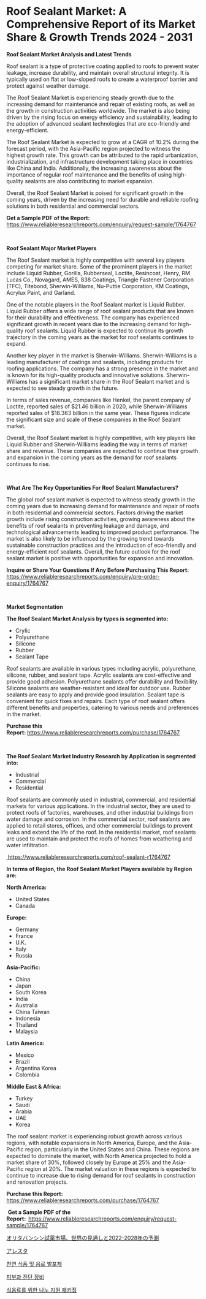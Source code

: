 <p><h1>Roof Sealant Market: A Comprehensive Report of its Market Share & Growth Trends 2024 - 2031</h1></p><p><strong>Roof Sealant Market Analysis and Latest Trends</strong></p>
<p><p>Roof sealant is a type of protective coating applied to roofs to prevent water leakage, increase durability, and maintain overall structural integrity. It is typically used on flat or low-sloped roofs to create a waterproof barrier and protect against weather damage.</p><p>The Roof Sealant Market is experiencing steady growth due to the increasing demand for maintenance and repair of existing roofs, as well as the growth in construction activities worldwide. The market is also being driven by the rising focus on energy efficiency and sustainability, leading to the adoption of advanced sealant technologies that are eco-friendly and energy-efficient.</p><p>The Roof Sealant Market is expected to grow at a CAGR of 10.2% during the forecast period, with the Asia-Pacific region projected to witness the highest growth rate. This growth can be attributed to the rapid urbanization, industrialization, and infrastructure development taking place in countries like China and India. Additionally, the increasing awareness about the importance of regular roof maintenance and the benefits of using high-quality sealants are also contributing to market expansion.</p><p>Overall, the Roof Sealant Market is poised for significant growth in the coming years, driven by the increasing need for durable and reliable roofing solutions in both residential and commercial sectors.</p></p>
<p><strong>Get a Sample PDF of the Report:&nbsp;</strong> <a href="https://www.reliableresearchreports.com/enquiry/request-sample/1764767">https://www.reliableresearchreports.com/enquiry/request-sample/1764767</a></p>
<p>&nbsp;</p>
<p><strong>Roof Sealant Major Market Players</strong></p>
<p><p>The Roof Sealant market is highly competitive with several key players competing for market share. Some of the prominent players in the market include Liquid Rubber, Gorilla, Rubberseal, Loctite, Resincoat, Henry, RM Lucas Co., Novagard, AMES, 838 Coatings, Triangle Fastener Corporation (TFC), Titebond, Sherwin-Williams, Nu-Puttie Corporation, KM Coatings, Acrylux Paint, and Garland.</p><p>One of the notable players in the Roof Sealant market is Liquid Rubber. Liquid Rubber offers a wide range of roof sealant products that are known for their durability and effectiveness. The company has experienced significant growth in recent years due to the increasing demand for high-quality roof sealants. Liquid Rubber is expected to continue its growth trajectory in the coming years as the market for roof sealants continues to expand.</p><p>Another key player in the market is Sherwin-Williams. Sherwin-Williams is a leading manufacturer of coatings and sealants, including products for roofing applications. The company has a strong presence in the market and is known for its high-quality products and innovative solutions. Sherwin-Williams has a significant market share in the Roof Sealant market and is expected to see steady growth in the future.</p><p>In terms of sales revenue, companies like Henkel, the parent company of Loctite, reported sales of $21.46 billion in 2020, while Sherwin-Williams reported sales of $18.363 billion in the same year. These figures indicate the significant size and scale of these companies in the Roof Sealant market.</p><p>Overall, the Roof Sealant market is highly competitive, with key players like Liquid Rubber and Sherwin-Williams leading the way in terms of market share and revenue. These companies are expected to continue their growth and expansion in the coming years as the demand for roof sealants continues to rise.</p></p>
<p>&nbsp;</p>
<p><strong>What Are The Key Opportunities For Roof Sealant Manufacturers?</strong></p>
<p><p>The global roof sealant market is expected to witness steady growth in the coming years due to increasing demand for maintenance and repair of roofs in both residential and commercial sectors. Factors driving the market growth include rising construction activities, growing awareness about the benefits of roof sealants in preventing leakage and damage, and technological advancements leading to improved product performance. The market is also likely to be influenced by the growing trend towards sustainable construction practices and the introduction of eco-friendly and energy-efficient roof sealants. Overall, the future outlook for the roof sealant market is positive with opportunities for expansion and innovation.</p></p>
<p><strong>Inquire or Share Your Questions If Any Before Purchasing This Report:</strong> <a href="https://www.reliableresearchreports.com/enquiry/pre-order-enquiry/1764767">https://www.reliableresearchreports.com/enquiry/pre-order-enquiry/1764767</a></p>
<p>&nbsp;</p>
<p><strong>Market Segmentation</strong></p>
<p><strong>The Roof Sealant Market Analysis by types is segmented into:</strong></p>
<p><ul><li>Crylic</li><li>Polyurethane</li><li>Silicone</li><li>Rubber</li><li>Sealant Tape</li></ul></p>
<p><p>Roof sealants are available in various types including acrylic, polyurethane, silicone, rubber, and sealant tape. Acrylic sealants are cost-effective and provide good adhesion. Polyurethane sealants offer durability and flexibility. Silicone sealants are weather-resistant and ideal for outdoor use. Rubber sealants are easy to apply and provide good insulation. Sealant tape is convenient for quick fixes and repairs. Each type of roof sealant offers different benefits and properties, catering to various needs and preferences in the market.</p></p>
<p><strong>Purchase this Report:&nbsp;</strong><a href="https://www.reliableresearchreports.com/purchase/1764767">https://www.reliableresearchreports.com/purchase/1764767</a></p>
<p>&nbsp;</p>
<p><strong>The Roof Sealant Market Industry Research by Application is segmented into:</strong></p>
<p><ul><li>Industrial</li><li>Commercial</li><li>Residential</li></ul></p>
<p><p>Roof sealants are commonly used in industrial, commercial, and residential markets for various applications. In the industrial sector, they are used to protect roofs of factories, warehouses, and other industrial buildings from water damage and corrosion. In the commercial sector, roof sealants are applied to retail stores, offices, and other commercial buildings to prevent leaks and extend the life of the roof. In the residential market, roof sealants are used to maintain and protect the roofs of homes from weathering and water infiltration.</p></p>
<p><a href="https://www.reliableresearchreports.com/roof-sealant-r1764767">&nbsp;https://www.reliableresearchreports.com/roof-sealant-r1764767</a></p>
<p><strong>In terms of Region, the Roof Sealant Market Players available by Region are:</strong></p>
<p>
    <p> <strong> North America: </strong>
        <ul>
            <li>United States</li>
            <li>Canada</li>
        </ul>
        </p> 
    <p> <strong> Europe: </strong>
        <ul>
            <li>Germany</li>
            <li>France</li>
            <li>U.K.</li>
            <li>Italy</li>
            <li>Russia</li>
        </ul>
        </p> 
    <p> <strong> Asia-Pacific: </strong>
        <ul>
            <li>China</li>
            <li>Japan</li>
            <li>South Korea</li>
            <li>India</li>
            <li>Australia</li>
            <li>China Taiwan</li>
            <li>Indonesia</li>
            <li>Thailand</li>
            <li>Malaysia</li>
        </ul>
        </p> 
    <p> <strong> Latin America: </strong>
        <ul>
            <li>Mexico</li>
            <li>Brazil</li>
            <li>Argentina Korea</li>
            <li>Colombia</li>
        </ul>
        </p> 
    <p> <strong> Middle East & Africa: </strong>
        <ul>
            <li>Turkey</li>
            <li>Saudi</li>
            <li>Arabia</li>
            <li>UAE</li>
            <li>Korea</li>
        </ul>
    </p>
    </p>
<p><p>The roof sealant market is experiencing robust growth across various regions, with notable expansions in North America, Europe, and the Asia-Pacific region, particularly in the United States and China. These regions are expected to dominate the market, with North America projected to hold a market share of 30%, followed closely by Europe at 25% and the Asia-Pacific region at 20%. The market valuation in these regions is expected to continue to increase due to rising demand for roof sealants in construction and renovation projects.</p></p>
<p><strong>Purchase this Report: </strong><a href="https://www.reliableresearchreports.com/purchase/1764767">https://www.reliableresearchreports.com/purchase/1764767</a></p>
<p>&nbsp;<strong>Get a Sample PDF of the Report:&nbsp;&nbsp;</strong><a href="https://www.reliableresearchreports.com/enquiry/request-sample/1764767">https://www.reliableresearchreports.com/enquiry/request-sample/1764767</a></p>
<p><strong></strong></p>
<p><p><a href="https://medium.com/@donnell4596/%E3%82%AA%E3%83%AA%E3%83%88%E3%83%90%E3%83%B3%E3%82%B7%E3%83%B3%E3%83%AA%E3%83%BC%E3%82%B8%E3%82%A7%E3%83%B3%E3%83%88%E5%B8%82%E5%A0%B4-%E3%82%B0%E3%83%AD%E3%83%BC%E3%83%90%E3%83%AB%E5%B1%95%E6%9C%9B%E3%81%8A%E3%82%88%E3%81%B32022-2028%E5%B9%B4%E3%81%AE%E4%BA%88%E6%B8%AC%E5%B8%82%E5%A0%B4%E4%BA%88%E6%B8%AC-%E5%B8%82%E5%A0%B4%E5%8B%95%E5%90%91%E3%81%8A%E3%82%88%E3%81%B3%E5%BD%B1%E9%9F%BF%E5%88%86%E6%9E%90-2024-2031%E5%B9%B4-b05ac3b663f2">オリタバンシン試薬市場、世界の見通しと2022-2028年の予測</a></p><p><a href="https://github.com/KaliMetz2023/Market-Research-Report-List-1/blob/main/9414226134642.md">アレスタ</a></p><p><a href="https://medium.com/@duculucescu2022/%EC%9E%90%EC%97%B0%EC%8B%9D%ED%92%88-%EB%B0%8F-%EC%9D%8C%EB%A3%8C-%EB%B0%9C%ED%8F%AC%EC%A0%9C-%EC%8B%9C%EC%9E%A5-%EC%A0%90%EC%9C%A0%EC%9C%A8-%EA%B7%9C%EB%AA%A8-%ED%8A%B8%EB%A0%8C%EB%93%9C-%EC%82%B0%EC%97%85-%EB%B6%84%EC%84%9D-%EB%B3%B4%EA%B3%A0%EC%84%9C-%EC%9D%91%EC%9A%A9-%EC%9D%8C%EB%A3%8C-%EB%B2%A0%EC%9D%B4%EC%BB%A4%EB%A6%AC-%EC%A0%9C%ED%92%88-%EC%86%8C%EC%8A%A4-%EB%94%A5-%EB%94%94%EC%A0%80%ED%8A%B8-%EB%82%99%EB%86%8D-%EC%A0%9C%ED%92%88-%EA%B8%B0%ED%83%80-%EB%B3%84-%EC%9C%A0%ED%98%95-%EA%B3%A0%EC%B2%B4-%EB%B0%9C%ED%8F%AC%EC%A0%9C-%EC%95%A1%EC%B2%B4-49844393519c">천연 식품 및 음료 발포제</a></p><p><a href="https://github.com/rahat-gis/Market-Research-Report-List-1/blob/main/8034554139912.md">피부과 진단 장비</a></p><p><a href="https://medium.com/@duculucescu2022/%EC%8B%9D%ED%92%88-%EB%B0%8F-%EC%9D%8C%EB%A3%8C%EC%9A%A9-%EA%B8%80%EB%A1%9C%EB%B2%8C-%EB%82%98%EB%85%B8-%ED%8C%A8%ED%82%A4%EC%A7%95-%EC%8B%9C%EC%9E%A5-%EA%B7%9C%EB%AA%A8%EB%8A%94-%EC%97%B0%ED%8F%89%EA%B7%A0-%EC%84%B1%EC%9E%A5%EB%A5%A0-11-%EC%97%90-%EB%8F%84%EB%8B%AC%ED%95%A0-%EA%B2%83%EC%9C%BC%EB%A1%9C-%EC%98%88%EC%83%81%EB%90%98%EB%A9%B0-%EC%9D%B4-%EB%B3%B4%EA%B3%A0%EC%84%9C%EB%8A%94-2024%EB%85%84%EB%B6%80%ED%84%B0-2031%EB%85%84%EA%B9%8C%EC%A7%80%EC%9D%98-%EC%8B%9C%EC%9E%A5-%EC%84%B1%EC%9E%A5-%ED%8A%B8%EB%A0%8C%EB%93%9C-%EA%B8%B0%ED%9A%8C-%EB%B0%8F-%EC%98%88%EC%B8%A1%EC%9D%84-9e72a079be3e">식음료를 위한 나노 지원 패키징</a></p></p>